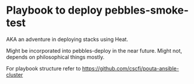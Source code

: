 # Playbook to deploy pebbles-smoke-test

AKA an adventure in deploying stacks using Heat.

Might be incorporated into pebbles-deploy in the near future. Might not,
depends on philosophical things mostly.

For playbook structure refer to https://github.com/cscfi/pouta-ansible-cluster

